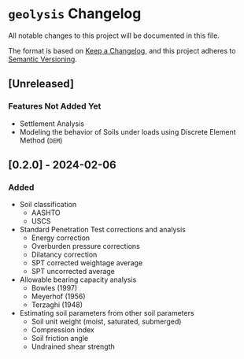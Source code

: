 # `geolysis` Changelog

All notable changes to this project will be documented in this file.

The format is based on [Keep a Changelog](https://keepachangelog.com/en/1.0.0/),
and this project adheres to [Semantic Versioning](https://semver.org/spec/v2.0.0.html).

## [Unreleased]

### Features Not Added Yet

- Settlement Analysis
- Modeling the behavior of Soils under loads using Discrete Element Method (`DEM`)

## [0.2.0] - 2024-02-06

### Added

- Soil classification
  - AASHTO
  - USCS
- Standard Penetration Test corrections and analysis
  - Energy correction
  - Overburden pressure corrections
  - Dilatancy correction
  - SPT corrected weightage average
  - SPT uncorrected average
- Allowable bearing capacity analysis
  - Bowles (1997)
  - Meyerhof (1956)
  - Terzaghi (1948)
- Estimating soil parameters from other soil parameters
  - Soil unit weight (moist, saturated, submerged)
  - Compression index
  - Soil friction angle
  - Undrained shear strength
